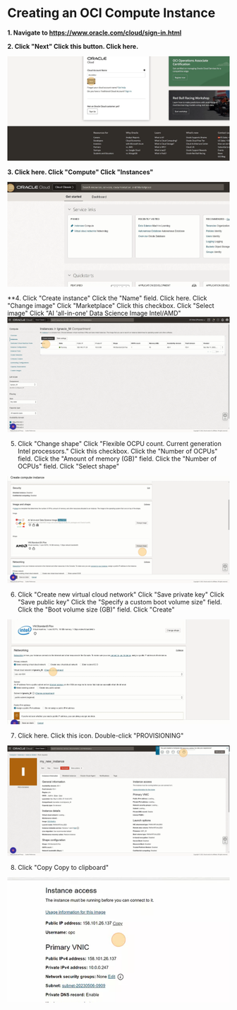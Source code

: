 #  Creating an OCI Compute Instance

**1. Navigate to https://www.oracle.com/cloud/sign-in.html**

**2. Click "Next"
Click this button.
Click here.**

![](images/1.webp)

**3. Click here.
Click "Compute"
Click "Instances"**

![](images/2.webp)

**4. Click "Create instance"
Click the "Name" field.
Click here.
Click "Change image"
Click "Marketplace"
Click this checkbox.
Click "Select image"
Click "AI 'all-in-one' Data Science Image Intel/AMD"
![](images/3.webp)

5. Click "Change shape"
Click "Flexible OCPU count. Current generation Intel processors."
Click this checkbox.
Click the "Number of OCPUs" field.
Click the "Amount of memory (GB)" field.
Click the "Number of OCPUs" field.
Click "Select shape"

![](images/4.webp)

6. Click "Create new virtual cloud network"
Click "Save private key"
Click "Save public key"
Click the "Specify a custom boot volume size" field.
Click the "Boot volume size (GB)" field.
Click "Create"

![](images/5.webp)

7. Click here.
Click this icon.
Double-click "PROVISIONING"

![](images/6.webp)

8. Click "Copy
Copy to clipboard"

![](images/7.webp)
